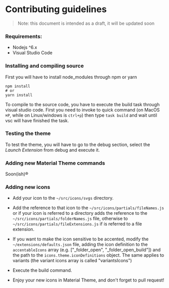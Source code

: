Contributing guidelines
=======================

> Note: this document is intended as a draft, it will be updated soon

### Requirements:

* Nodejs ^6.x
* Visual Studio Code

### Installing and compiling source

First you will have to install node_modules through npm or yarn

```shell
npm install
# or
yarn install
```

To compile to the source code, you have to execute the build task through visual studio code.
First you need to invoke to quick command (on MacOS `⌘P`, while on Linux/windows is `ctrl+p`)
then type `task build` and wait until vsc will have finished the task.

### Testing the theme

To test the theme, you will have to go to the debug section, select the *Launch Extension* from debug and execute it.

### Adding new Material Theme commands

Soon(ish)®

### Adding new icons

* Add your icon to the `~/src/icons/svgs` directory.

* Add the reference to that icon to the `~/src/icons/partials/fileNames.js` or if your icon is referred to a directory adds the reference to the `~/src/icons/partials/folderNames.js` file, otherwise to `~/src/icons/partials/fileExtensions.js` if is referred to a file extension.

* If you want to make the icon sensitive to be accented, modify the `~/extensions/defaults.json` file, adding the icon definition to the `accentableIcons` array (e.g. ["_folder_open", "_folder_open_build"]) and the path to the `icons.theme.iconDefinitions` object. The same applies to variants (the variant icons array is called "variantsIcons")

* Execute the build command.

* Enjoy your new icons in Material Theme, and don't forget to pull request!
